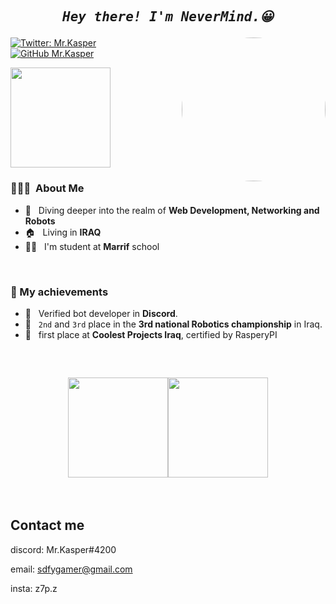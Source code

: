 <h2 align="center">
<pre><i>Hey there! I'm NeverMind.😀</i></pre>
</h2>



<img align='right' src="https://avatars.githubusercontent.com/u/63007978?s=400&u=90f37df623f011d491e054565ff0272fa90b46c5&v=4" style="border-radius: 100%" width="230">

[![Twitter: Mr.Kasper](https://img.shields.io/twitter/follow/abo_alsob7?style=social)](https://twitter.com/abo_alsob7)
[![GitHub Mr.Kasper](https://img.shields.io/github/followers/z7pz?label=follow&style=social)](https://github.com/z7pz)

  <img height="160em" src="https://metrics.lecoq.io/z7pz?template=classic&people=1&base.header=0&base.activity=0&base.community=0&base.repositories=0&base.metadata=0&base.indepth=false&base.hireable=false&people.limit=24&people.identicons=false&people.identicons.hide=false&people.size=28&people.types=followers%2C%20following&people.shuffle=false&config.timezone=Asia%2FBaghdad" />

<h3> 👨🏻‍💻 &nbsp;About Me </h3>

- 💭 &nbsp; Diving deeper into the realm of **Web Development, Networking and Robots**
- 🏠 &nbsp; Living in **IRAQ**
- 👨‍🎓 &nbsp; I'm student at **Marrif** school

<br/>
<h3> 🧾 My achievements</h3>

-  👏 &nbsp; Verified bot developer in **Discord**.
- 🤖 &nbsp; `2nd` and `3rd` place in the **3rd national Robotics championship** in Iraq.
- 🎋 &nbsp; first place at **Coolest Projects Iraq**, certified by RasperyPI
<br/>
<h2 align="center">

<a href="https://github.com/z7pz">
  <img height="160em" src="https://awesome-github-stats.azurewebsites.net/user-stats/z7pz?cardType=level&theme=dark" /><img height="160em" src="https://github-readme-stats.vercel.app/api/top-langs/?username=z7pz&theme=dark&layout=compact" />
</a>
</h2>
<br/>

## Contact me
discord: Mr.Kasper#4200

email: sdfygamer@gmail.com

insta: z7p.z

